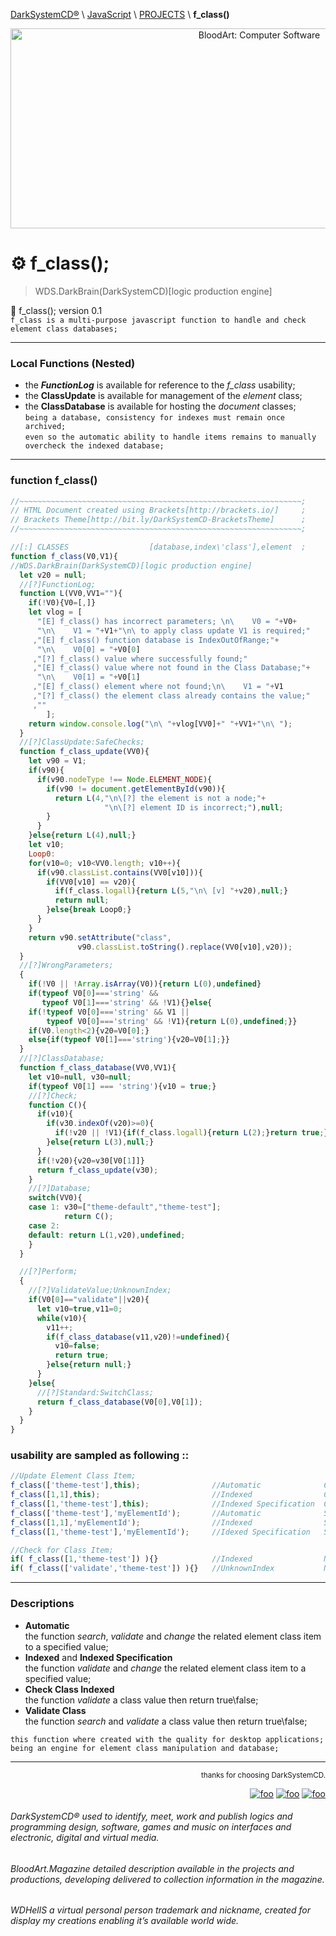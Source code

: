 [DarkSystemCD®](https://github.com/DarkSystemCD) \ [JavaScript](https://github.com/DarkSystemCD/JavaScript) \ [PROJECTS]() \ **f_class()**
<p align="center">
  <img src="https://i.imgur.com/e3jUBda.jpg" title="BloodArt: Computer Software" height="320" width="780">
</p>

# ⚙️ f_class();
> WDS.DarkBrain(DarkSystemCD)[logic production engine]<br>

🚧 f_class(); version 0.1<br>
`f_class is a multi-purpose javascript function to handle and check element class databases;`<hr>

### Local Functions (Nested)
* the ***FunctionLog*** is available for reference to the *f_class* usability;
* the **ClassUpdate** is available for management of the *element* class;
* the **ClassDatabase** is available for hosting the *document* classes;<br>
`being a database, consistency for indexes must remain once archived;`<br>
`even so the automatic ability to handle items remains to manually overcheck the indexed database;`
<hr>

### function f_class()

```javascript
//~~~~~~~~~~~~~~~~~~~~~~~~~~~~~~~~~~~~~~~~~~~~~~~~~~~~~~~~~~~~~~~;
// HTML Document created using Brackets[http://brackets.io/]     ;
// Brackets Theme[http://bit.ly/DarkSystemCD-BracketsTheme]      ;
//~~~~~~~~~~~~~~~~~~~~~~~~~~~~~~~~~~~~~~~~~~~~~~~~~~~~~~~~~~~~~~~;

//[:] CLASSES                  [database,index\'class'],element  ;
function f_class(V0,V1){
//WDS.DarkBrain(DarkSystemCD)[logic production engine]
  let v20 = null;
  //[?]FunctionLog;
  function L(VV0,VV1=""){
    if(!V0){V0=[,]}
    let vlog = [
      "[E] f_class() has incorrect parameters; \n\    V0 = "+V0+
      "\n\    V1 = "+V1+"\n\ to apply class update V1 is required;"
     ,"[E] f_class() function database is IndexOutOfRange;"+
      "\n\    V0[0] = "+V0[0]
     ,"[?] f_class() value where successfully found;"
     ,"[E] f_class() value where not found in the Class Database;"+
      "\n\    V0[1] = "+V0[1]
     ,"[E] f_class() element where not found;\n\    V1 = "+V1
     ,"[?] f_class() the element class already contains the value;"
     ,""
        ];   
    return window.console.log("\n\ "+vlog[VV0]+" "+VV1+"\n\ ");
  }
  //[?]ClassUpdate:SafeChecks;
  function f_class_update(VV0){
    let v90 = V1;
    if(v90){
      if(v90.nodeType !== Node.ELEMENT_NODE){
        if(v90 != document.getElementById(v90)){
          return L(4,"\n\[?] the element is not a node;"+
                     "\n\[?] element ID is incorrect;"),null;
        }
      }
    }else{return L(4),null;}
    let v10;
    Loop0:
    for(v10=0; v10<VV0.length; v10++){
      if(v90.classList.contains(VV0[v10])){
        if(VV0[v10] == v20){
          if(f_class.logall){return L(5,"\n\ [v] "+v20),null;}
          return null;
        }else{break Loop0;}
      }
    }
    return v90.setAttribute("class",
               v90.classList.toString().replace(VV0[v10],v20));
  }
  //[?]WrongParameters;
  {
    if(!V0 || !Array.isArray(V0)){return L(0),undefined}   
    if(typeof V0[0]==='string' &&
       typeof V0[1]==='string' && !V1){}else{
    if(!typeof V0[0]==='string' && V1 ||
        typeof V0[0]==='string' && !V1){return L(0),undefined;}}
    if(V0.length<2){v20=V0[0];}
    else{if(typeof V0[1]==='string'){v20=V0[1];}}
  }
  //[?]ClassDatabase;
  function f_class_database(VV0,VV1){
    let v10=null, v30=null;
    if(typeof V0[1] === 'string'){v10 = true;}
    //[?]Check;
    function C(){
      if(v10){
        if(v30.indexOf(v20)>=0){
          if(!v20 || !V1){if(f_class.logall){return L(2);}return true;}
        }else{return L(3),null;}
      }
      if(!v20){v20=v30[V0[1]]}
      return f_class_update(v30);
    }
    //[?]Database;
    switch(VV0){
    case 1: v30=["theme-default","theme-test"];
            return C();
    case 2:
    default: return L(1,v20),undefined;
    }
  }

  //[?]Perform;
  {
    //[?]ValidateValue;UnknownIndex;
    if(V0[0]=="validate"||v20){
      let v10=true,v11=0;
      while(v10){
        v11++;
        if(f_class_database(v11,v20)!=undefined){
          v10=false;
          return true;
        }else{return null;}
      }
    }else{
      //[?]Standard:SwitchClass;
      return f_class_database(V0[0],V0[1]);
    }
  }
}
```

### usability are sampled as following ::

```javascript
//Update Element Class Item;
f_class(['theme-test'],this);                //Automatic              Current Element;
f_class([1,1],this);                         //Indexed                Current Element;
f_class([1,'theme-test'],this);              //Indexed Specification  Current Element;
f_class(['theme-test'],'myElementId');       //Automatic              Search Element;
f_class([1,1],'myElementId');                //Indexed                Search Element;
f_class([1,'theme-test'],'myElementId');     //Idexed Specification   Search Element;

//Check for Class Item;
if( f_class([1,'theme-test']) ){}            //Indexed                No Element CheckOnly;
if( f_class(['validate','theme-test']) ){}   //UnknownIndex           No Element CheckOnly;
```
<hr>

### Descriptions
* **Automatic**<br>
the function *search*, *validate* and *change* the related element class item to a specified value;
* **Indexed** and **Indexed Specification**<br>
the function *validate* and *change* the related element class item to a specified value;
* **Check Class Indexed**<br>
the function *validate* a class value then return true\false;
* **Validate Class**<br>
the function *search* and *validate* a class value then return true\false;

`this function where created with the quality for desktop applications;`<br>
`being an engine for element class manipulation and database;`

<hr><div align="right"><sup>thanks for choosing DarkSystemCD.</sup>

[![foo](https://github.githubassets.com/favicon.ico "DarkSystemCD®")](https://github.com/DarkSystemCD) [![foo](https://drive.google.com/uc?authuser=0&id=1vpdRLX_DSKkjvSIkBgyTMRC-2x_FOyf3 "DarkSystemCD®")](https://sites.google.com/view/darksystemcd) [![foo](https://a-v2.sndcdn.com/assets/images/sc-icons/favicon-2cadd14bdb.ico "DarkSystemCD®")](https://soundcloud.com/darksystemcd)

</div>

<!--
the path of humanity had interrupted the development of computer games,
resulting the availability of this document a self-incriminatory value of productivity
in which said choices to promote societies where manipulated at open source concepts;

the meaning of these situations is the privacy of permanence on the planet
on that the productivity would be used by more socially capable individuals to perpetuate its acts;

the creation process at the virtual reality is a customization process of the available logics,
like dictionary and words that makes books so then lost in social endeavors;
-->

###### DarkSystemCD® used to identify, meet, work and publish logics and programming design, software, games and music on interfaces and electronic, digital and virtual media.

###### BloodArt.Magazine detailed description available in the projects and productions, developing delivered to collection information in the magazine.

###### WDHellS a virtual personal person trademark and nickname, created for display my creations enabling it’s available world wide.
